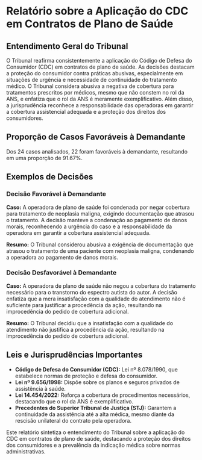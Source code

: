# Relatório sobre a Aplicação do CDC em Contratos de Plano de Saúde

## Entendimento Geral do Tribunal

O Tribunal reafirma consistentemente a aplicação do Código de Defesa do Consumidor (CDC) em contratos de plano de saúde. As decisões destacam a proteção do consumidor contra práticas abusivas, especialmente em situações de urgência e necessidade de continuidade do tratamento médico. O Tribunal considera abusiva a negativa de cobertura para tratamentos prescritos por médicos, mesmo que não constem no rol da ANS, e enfatiza que o rol da ANS é meramente exemplificativo. Além disso, a jurisprudência reconhece a responsabilidade das operadoras em garantir a cobertura assistencial adequada e a proteção dos direitos dos consumidores.

## Proporção de Casos Favoráveis à Demandante

Dos 24 casos analisados, 22 foram favoráveis à demandante, resultando em uma proporção de 91.67%.

## Exemplos de Decisões

### Decisão Favorável à Demandante

**Caso:** A operadora de plano de saúde foi condenada por negar cobertura para tratamento de neoplasia maligna, exigindo documentação que atrasou o tratamento. A decisão manteve a condenação ao pagamento de danos morais, reconhecendo a urgência do caso e a responsabilidade da operadora em garantir a cobertura assistencial adequada.

**Resumo:** O Tribunal considerou abusiva a exigência de documentação que atrasou o tratamento de uma paciente com neoplasia maligna, condenando a operadora ao pagamento de danos morais.

### Decisão Desfavorável à Demandante

**Caso:** A operadora de plano de saúde não negou a cobertura do tratamento necessário para o transtorno do espectro autista do autor. A decisão enfatiza que a mera insatisfação com a qualidade do atendimento não é suficiente para justificar a procedência da ação, resultando na improcedência do pedido de cobertura adicional.

**Resumo:** O Tribunal decidiu que a insatisfação com a qualidade do atendimento não justifica a procedência da ação, resultando na improcedência do pedido de cobertura adicional.

## Leis e Jurisprudências Importantes

- **Código de Defesa do Consumidor (CDC):** Lei nº 8.078/1990, que estabelece normas de proteção e defesa do consumidor.
- **Lei nº 9.656/1998:** Dispõe sobre os planos e seguros privados de assistência à saúde.
- **Lei 14.454/2022:** Reforça a cobertura de procedimentos necessários, destacando que o rol da ANS é exemplificativo.
- **Precedentes do Superior Tribunal de Justiça (STJ):** Garantem a continuidade da assistência até a alta médica, mesmo diante da rescisão unilateral do contrato pela operadora.

Este relatório sintetiza o entendimento do Tribunal sobre a aplicação do CDC em contratos de plano de saúde, destacando a proteção dos direitos dos consumidores e a prevalência da indicação médica sobre normas administrativas.